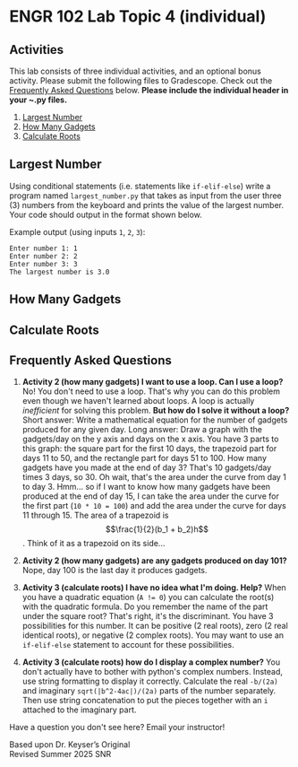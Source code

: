 # ENGR 102 Lab Topic 4 (individual)

## Activities
This lab consists of three individual activities, and an optional bonus activity. Please submit the following files to Gradescope. Check out the [Frequently Asked Questions](#frequently-asked-questions) below. **Please include the individual header in your ~.py files.**

1. [Largest Number](#largest-number)
2. [How Many Gadgets](#how-many-gadgets)
3. [Calculate Roots](#calculate-roots)

## Largest Number
Using conditional statements (i.e. statements like `if-elif-else`) write a program named `largest_number.py` that takes as input from the user three (3) numbers from the keyboard and prints the value of the largest number. Your code should output in the format shown below.

Example output (using inputs `1`, `2`, `3`):
```
Enter number 1: 1
Enter number 2: 2
Enter number 3: 3
The largest number is 3.0
```


## How Many Gadgets

## Calculate Roots

## Frequently Asked Questions
1. **Activity 2 (how many gadgets) I want to use a loop. Can I use a loop?** No! You don't need to use a loop. That's why you can do this problem even though we haven't learned about loops. A loop is actually *inefficient* for solving this problem. **But how do I solve it without a loop?** Short answer: Write a mathematical equation for the number of gadgets produced for any given day. Long answer: Draw a graph with the gadgets/day on the y axis and days on the x axis. You have 3 parts to this graph: the square part for the first 10 days, the trapezoid part for days 11 to 50, and the rectangle part for days 51 to 100. How many gadgets have you made at the end of day 3? That's 10 gadgets/day times 3 days, so 30. Oh wait, that's the area under the curve from day 1 to day 3. Hmm... so if I want to know how many gadgets have been produced at the end of day 15, I can take the area under the curve for the first part (`10 * 10 = 100`) and add the area under the curve for days 11 through 15. The area of a trapezoid is $$\frac{1}{2}(b_1 + b_2)h$$. Think of it as a trapezoid on its side...

2. **Activity 2 (how many gadgets) are any gadgets produced on day 101?** Nope, day 100 is the last day it produces gadgets.

3. **Activity 3 (calculate roots) I have no idea what I'm doing. Help?** When you have a quadratic equation (`A != 0`) you can calculate the root(s) with the quadratic formula. Do you remember the name of the part under the square root? That's right, it's the discriminant. You have 3 possibilities for this number. It can be positive (2 real roots), zero (2 real identical roots), or negative (2 complex roots). You may want to use an `if-elif-else` statement to account for these possibilities.

4. **Activity 3 (calculate roots) how do I display a complex number?** You don't actually have to bother with python's complex numbers. Instead, use string formatting to display it correctly. Calculate the real `-b/(2a)` and imaginary `sqrt(|b^2-4ac|)/(2a)` parts of the number separately. Then use string concatenation to put the pieces together with an `i` attached to the imaginary part.

Have a question you don't see here? Email your instructor!

Based upon Dr. Keyser’s Original<br/>
Revised Summer 2025 SNR

